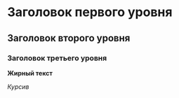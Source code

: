 # Заголовок первого уровня 
## Заголовок второго уровня
### Заголовок третьего уровня
**Жирный текст**

*Курсив*
